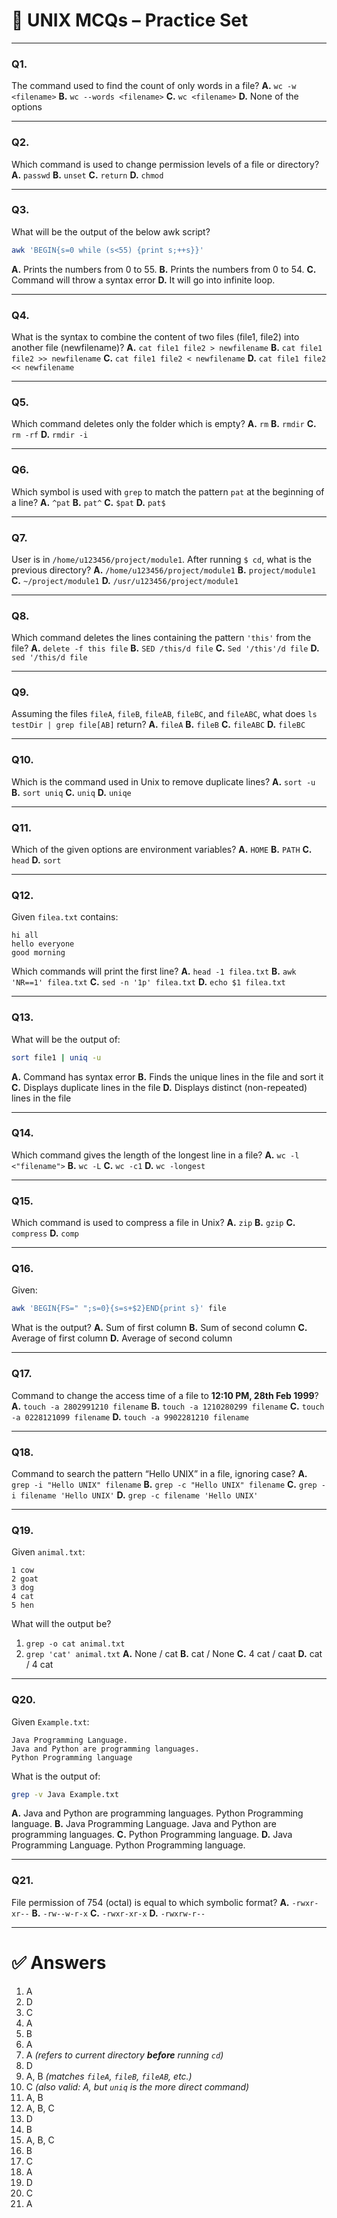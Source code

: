 # 📘 UNIX MCQs – Practice Set

---

### Q1.

The command used to find the count of only words in a file?
**A.** `wc -w <filename>`
**B.** `wc --words <filename>`
**C.** `wc <filename>`
**D.** None of the options

---

### Q2.

Which command is used to change permission levels of a file or directory?
**A.** `passwd`
**B.** `unset`
**C.** `return`
**D.** `chmod`

---

### Q3.

What will be the output of the below awk script?

```bash
awk 'BEGIN{s=0 while (s<55) {print s;++s}}'
```

**A.** Prints the numbers from 0 to 55.
**B.** Prints the numbers from 0 to 54.
**C.** Command will throw a syntax error
**D.** It will go into infinite loop.

---

### Q4.

What is the syntax to combine the content of two files (file1, file2) into another file (newfilename)?
**A.** `cat file1 file2 > newfilename`
**B.** `cat file1 file2 >> newfilename`
**C.** `cat file1 file2 < newfilename`
**D.** `cat file1 file2 << newfilename`

---

### Q5.

Which command deletes only the folder which is empty?
**A.** `rm`
**B.** `rmdir`
**C.** `rm -rf`
**D.** `rmdir -i`

---

### Q6.

Which symbol is used with `grep` to match the pattern `pat` at the beginning of a line?
**A.** `^pat`
**B.** `pat^`
**C.** `$pat`
**D.** `pat$`

---

### Q7.

User is in `/home/u123456/project/module1`. After running `$ cd`, what is the previous directory?
**A.** `/home/u123456/project/module1`
**B.** `project/module1`
**C.** `~/project/module1`
**D.** `/usr/u123456/project/module1`

---

### Q8.

Which command deletes the lines containing the pattern `'this'` from the file?
**A.** `delete -f this file`
**B.** `SED /this/d file`
**C.** `Sed '/this'/d file`
**D.** `sed '/this/d file`

---

### Q9.

Assuming the files `fileA`, `fileB`, `fileAB`, `fileBC`, and `fileABC`, what does
`ls testDir | grep file[AB]` return?
**A.** `fileA`
**B.** `fileB`
**C.** `fileABC`
**D.** `fileBC`

---

### Q10.

Which is the command used in Unix to remove duplicate lines?
**A.** `sort -u`
**B.** `sort uniq`
**C.** `uniq`
**D.** `uniqe`

---

### Q11.

Which of the given options are environment variables?
**A.** `HOME`
**B.** `PATH`
**C.** `head`
**D.** `sort`

---

### Q12.

Given `filea.txt` contains:

```
hi all  
hello everyone  
good morning
```

Which commands will print the first line?
**A.** `head -1 filea.txt`
**B.** `awk 'NR==1' filea.txt`
**C.** `sed -n '1p' filea.txt`
**D.** `echo $1 filea.txt`

---

### Q13.

What will be the output of:

```bash
sort file1 | uniq -u
```

**A.** Command has syntax error
**B.** Finds the unique lines in the file and sort it
**C.** Displays duplicate lines in the file
**D.** Displays distinct (non-repeated) lines in the file

---

### Q14.

Which command gives the length of the longest line in a file?
**A.** `wc -l <"filename">`
**B.** `wc -L`
**C.** `wc -c1`
**D.** `wc -longest`

---

### Q15.

Which command is used to compress a file in Unix?
**A.** `zip`
**B.** `gzip`
**C.** `compress`
**D.** `comp`

---

### Q16.

Given:

```bash
awk 'BEGIN{FS=" ";s=0}{s=s+$2}END{print s}' file
```

What is the output?
**A.** Sum of first column
**B.** Sum of second column
**C.** Average of first column
**D.** Average of second column

---

### Q17.

Command to change the access time of a file to **12:10 PM, 28th Feb 1999**?
**A.** `touch -a 2802991210 filename`
**B.** `touch -a 1210280299 filename`
**C.** `touch -a 0228121099 filename`
**D.** `touch -a 9902281210 filename`

---

### Q18.

Command to search the pattern “Hello UNIX” in a file, ignoring case?
**A.** `grep -i "Hello UNIX" filename`
**B.** `grep -c "Hello UNIX" filename`
**C.** `grep -i filename 'Hello UNIX'`
**D.** `grep -c filename 'Hello UNIX'`

---

### Q19.

Given `animal.txt`:

```
1 cow  
2 goat  
3 dog  
4 cat  
5 hen
```

What will the output be?

1. `grep -o cat animal.txt`
2. `grep 'cat' animal.txt`
   **A.** None / cat
   **B.** cat / None
   **C.** 4 cat / caat
   **D.** cat / 4 cat

---

### Q20.

Given `Example.txt`:

```
Java Programming Language.  
Java and Python are programming languages.  
Python Programming language
```

What is the output of:

```bash
grep -v Java Example.txt
```

**A.** Java and Python are programming languages. Python Programming language.
**B.** Java Programming Language. Java and Python are programming languages.
**C.** Python Programming language.
**D.** Java Programming Language. Python Programming language.

---

### Q21.

File permission of 754 (octal) is equal to which symbolic format?
**A.** `-rwxr-xr--`
**B.** `-rw--w-r-x`
**C.** `-rwxr-xr-x`
**D.** `-rwxrw-r--`

---

# ✅ Answers

1. A
2. D
3. C
4. A
5. B
6. A
7. A *(refers to current directory **before** running `cd`)*
8. D
9. A, B *(matches `fileA`, `fileB`, `fileAB`, etc.)*
10. C *(also valid: A, but `uniq` is the more direct command)*
11. A, B
12. A, B, C
13. D
14. B
15. A, B, C
16. B
17. C
18. A
19. D
20. C
21. A

